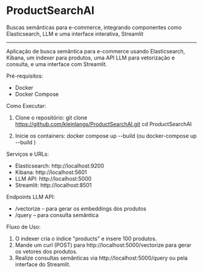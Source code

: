# ProductSearchAI
Buscas semânticas para e-commerce, integrando componentes como Elasticsearch, LLM e uma interface interativa, Streamlit

---

Aplicação de busca semântica para e-commerce usando Elasticsearch, Kibana, um indexer para produtos,
uma API LLM para vetorização e consulta, e uma interface com Streamlit.

Pré-requisitos:
- Docker
- Docker Compose

Como Executar:
1. Clone o repositório:
   git clone https://github.com/kleinlangs/ProductSearchAI.git
   cd ProductSearchAI

2. Inicie os containers:
   docker compose up --build (ou docker-compose up --build )

Serviços e URLs:
- Elasticsearch: http://localhost:9200
- Kibana: http://localhost:5601
- LLM API: http://localhost:5000
- Streamlit: http://localhost:8501

Endpoints LLM API:
- /vectorize – para gerar os embeddings dos produtos
- /query – para consulta semântica

Fluxo de Uso:
1. O indexer cria o índice "products" e insere 100 produtos.
2. Mande um curl (POST) para http://localhost:5000/vectorize para gerar os vetores dos produtos.
3. Realize consultas semânticas via http://localhost:5000/query ou pela interface do Streamlit.
